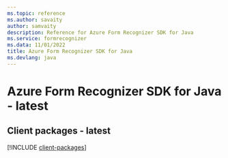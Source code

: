 ```yaml
---
ms.topic: reference
ms.author: savaity
author: samvaity
description: Reference for Azure Form Recognizer SDK for Java
ms.service: formrecognizer
ms.data: 11/01/2022
title: Azure Form Recognizer SDK for Java
ms.devlang: java
---
```

# Azure Form Recognizer SDK for Java - latest

## Client packages - latest
[!INCLUDE [client-packages](form-recognizer-client-index.md)]